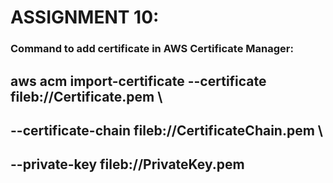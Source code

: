 <h1>ASSIGNMENT 10:</h1>

### Command to add certificate in AWS Certificate Manager:
## aws acm import-certificate --certificate fileb://Certificate.pem \
## --certificate-chain fileb://CertificateChain.pem \
## --private-key fileb://PrivateKey.pem
